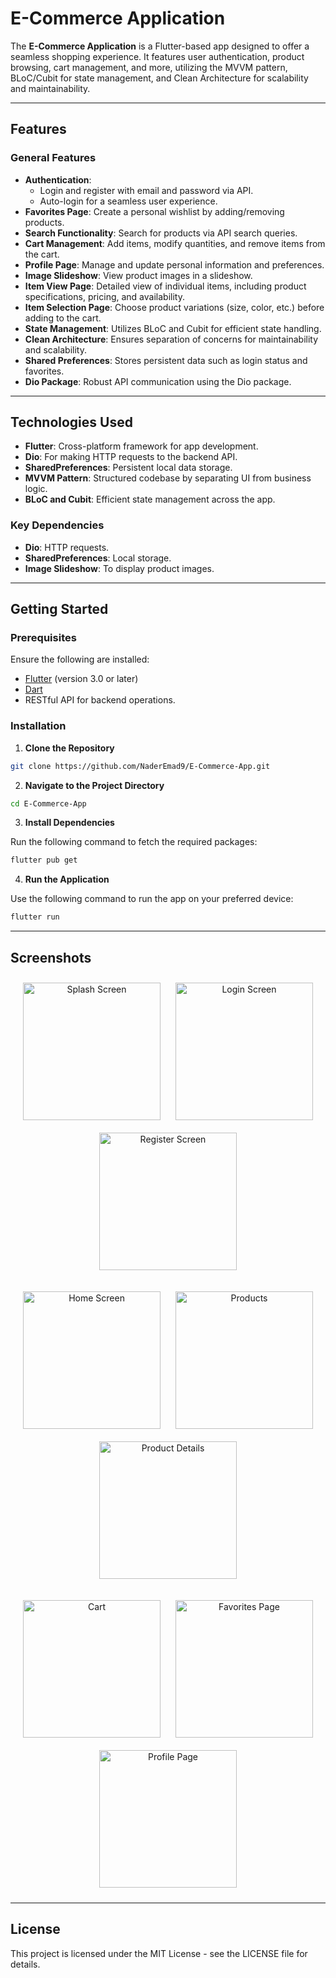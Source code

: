 # E-Commerce Application

The **E-Commerce Application** is a Flutter-based app designed to offer a seamless shopping experience. It features user authentication, product browsing, cart management, and more, utilizing the MVVM pattern, BLoC/Cubit for state management, and Clean Architecture for scalability and maintainability.

---

## Features

### General Features
- **Authentication**:
  - Login and register with email and password via API.
  - Auto-login for a seamless user experience.
- **Favorites Page**: Create a personal wishlist by adding/removing products.
- **Search Functionality**: Search for products via API search queries.
- **Cart Management**: Add items, modify quantities, and remove items from the cart.
- **Profile Page**: Manage and update personal information and preferences.
- **Image Slideshow**: View product images in a slideshow.
- **Item View Page**: Detailed view of individual items, including product specifications, pricing, and availability.
- **Item Selection Page**: Choose product variations (size, color, etc.) before adding to the cart.
- **State Management**: Utilizes BLoC and Cubit for efficient state handling.
- **Clean Architecture**: Ensures separation of concerns for maintainability and scalability.
- **Shared Preferences**: Stores persistent data such as login status and favorites.
- **Dio Package**: Robust API communication using the Dio package.

---

## Technologies Used

- **Flutter**: Cross-platform framework for app development.
- **Dio**: For making HTTP requests to the backend API.
- **SharedPreferences**: Persistent local data storage.
- **MVVM Pattern**: Structured codebase by separating UI from business logic.
- **BLoC and Cubit**: Efficient state management across the app.

### Key Dependencies
- **Dio**: HTTP requests.
- **SharedPreferences**: Local storage.
- **Image Slideshow**: To display product images.

---

## Getting Started

### Prerequisites

Ensure the following are installed:

- [Flutter](https://flutter.dev/docs/get-started/install) (version 3.0 or later)
- [Dart](https://dart.dev/get-dart)
- RESTful API for backend operations.

### Installation

1. **Clone the Repository**
```bash
git clone https://github.com/NaderEmad9/E-Commerce-App.git
```

2.	**Navigate to the Project Directory**
```bash
cd E-Commerce-App
```

3.	**Install Dependencies**

Run the following command to fetch the required packages:

```bash
flutter pub get
```

4.	**Run the Application**
   
   Use the following command to run the app on your preferred device:
```bash
flutter run
```

---

## Screenshots

<p align="center">
  <img src="https://raw.githubusercontent.com/NaderEmad9/E_Commerce/main/screenshots/spalsh.png" alt="Splash Screen" width="220" style="margin: 10px;"/>
  <img src="https://raw.githubusercontent.com/NaderEmad9/E_Commerce/main/screenshots/login.png" alt="Login Screen" width="220" style="margin: 10px;"/>
  <img src="https://raw.githubusercontent.com/NaderEmad9/E_Commerce/main/screenshots/register.png" alt="Register Screen" width="220" style="margin: 10px;"/>
</p>

<p align="center">
  <img src="https://raw.githubusercontent.com/NaderEmad9/E_Commerce/main/screenshots/home.png" alt="Home Screen" width="220" style="margin: 10px;"/>
  <img src="https://raw.githubusercontent.com/NaderEmad9/E_Commerce/main/screenshots/products.png" alt="Products" width="220" style="margin: 10px;"/>
  <img src="https://raw.githubusercontent.com/NaderEmad9/E_Commerce/main/screenshots/products%20detailes.png" alt="Product Details" width="220" style="margin: 10px;"/>
</p>

<p align="center">
  <img src="https://raw.githubusercontent.com/NaderEmad9/E_Commerce/main/screenshots/cart.png" alt="Cart" width="220" style="margin: 10px;"/>
  <img src="https://raw.githubusercontent.com/NaderEmad9/E_Commerce/main/screenshots/favorite%20page.png" alt="Favorites Page" width="220" style="margin: 10px;"/>
  <img src="https://raw.githubusercontent.com/NaderEmad9/E_Commerce/main/screenshots/profile%20page.png" alt="Profile Page" width="220" style="margin: 10px;"/>
</p>

---

## License

This project is licensed under the MIT License - see the LICENSE file for details.
